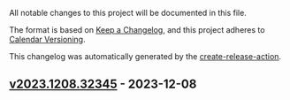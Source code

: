 <!-- # Changelog -->

All notable changes to this project will be documented in this file.

The format is based on [Keep a Changelog](https://keepachangelog.com/en/1.0.0/),
and this project adheres to [Calendar Versioning](https://calver.org/).

This changelog was automatically generated by the
[create-release-action](https://github.com/LizardByte/create-release-action).

## [v2023.1208.32345] - 2023-12-08



[v2023.1208.32345]: https://github.com/LizardByte/RetroArcher/releases/tag/v2023.1208.32345
